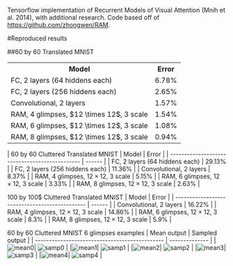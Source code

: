 Tensorflow implementation of Recurrent Models of Visual Attention (Mnih et al. 2014), with additional research. Code based off of https://github.com/zhongwen/RAM.

#Reproduced results

##60 by 60 Translated MNIST
<table>
  <tr>
    <th>Model</th>
    <th>Error</th>
  </tr>
  <tr>
    <td> FC, 2 layers (64 hiddens each)           </td>      <td> 6.78%  </td>
  </tr>
  <tr>
    <td> FC, 2 layers (256 hiddens each)          </td>      <td> 2.65%  </td>
  </tr>
  <tr>
    <td> Convolutional, 2 layers                  </td>      <td> 1.57%  </td>
  </tr>
  <tr>
    <td> RAM, 4 glimpses, $12 \times 12$, 3 scale </td>      <td> 1.54%  </td>
  </tr>
  <tr>
    <td> RAM, 6 glimpses, $12 \times 12$, 3 scale </td>      <td> 1.08%  </td>
  </tr>
  <tr>
    <td> RAM, 8 glimpses, $12 \times 12$, 3 scale </td>      <td> 0.94%  </td>
  </tr>
</table>

| 60 by 60 Cluttered Translated MNIST
| Model                                          | Error  |
| ---------------------------------------------- | ------ |
| FC, 2 layers (64 hiddens each)                 | 29.13% |
| FC, 2 layers (256 hiddens each)                | 11.36% |
| Convolutional, 2 layers                        | 8.37%  |
| RAM, 4 glimpses, $12 \times 12$, 3 scale       | 5.15%  |
| RAM, 6 glimpses, $12 \times 12$, 3 scale       | 3.33%  |
| RAM, 8 glimpses, $12 \times 12$, 3 scale       | 2.63%  |

100 by 100$ Cluttered Translated MNIST
| Model                                          | Error  |
| ---------------------------------------------- | ------ |
| Convolutional, 2 layers                        | 16.22% |
| RAM, 4 glimpses, $12 \times 12$, 3 scale       | 14.86% |
| RAM, 6 glimpses, $12 \times 12$, 3 scale       | 8.3%   |
| RAM, 8 glimpses, $12 \times 12$, 3 scale       | 5.9%   |

60 by 60 Cluttered MNIST 6 glimpses examples
| Mean output                                                               | Sampled output |
| ----------------------------------------------                            | -------------- |
|![mean0](https://github.com/slundqui/tfRAM/tree/master/readme_imgs/glimpse_mean_0.png)| ![samp0](https://github.com/slundqui/tfRAM/tree/master/readme_imgs/glimpse_sampled_0.png) |
|![mean1](https://github.com/slundqui/tfRAM/tree/master/readme_imgs/glimpse_mean_0.png)| ![samp1](https://github.com/slundqui/tfRAM/tree/master/readme_imgs/glimpse_sampled_0.png) |
|![mean2](https://github.com/slundqui/tfRAM/tree/master/readme_imgs/glimpse_mean_0.png)| ![samp2](https://github.com/slundqui/tfRAM/tree/master/readme_imgs/glimpse_sampled_0.png) |
|![mean3](https://github.com/slundqui/tfRAM/tree/master/readme_imgs/glimpse_mean_0.png)| ![samp3](https://github.com/slundqui/tfRAM/tree/master/readme_imgs/glimpse_sampled_0.png) |
|![mean4](https://github.com/slundqui/tfRAM/tree/master/readme_imgs/glimpse_mean_0.png)| ![samp4](https://github.com/slundqui/tfRAM/tree/master/readme_imgs/glimpse_sampled_0.png) |

